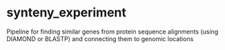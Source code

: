 # synteny_experiment


Pipeline for finding similar genes from protein sequence alignments (using DIAMOND or BLASTP) and connecting them to genomic locations
